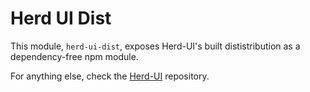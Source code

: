 <!---
 Copyright 2018 herd-ui contributors

 Licensed under the Apache License, Version 2.0 (the "License");
 you may not use this file except in compliance with the License.
 You may obtain a copy of the License at

     http://www.apache.org/licenses/LICENSE-2.0

 Unless required by applicable law or agreed to in writing, software
 distributed under the License is distributed on an "AS IS" BASIS,
 WITHOUT WARRANTIES OR CONDITIONS OF ANY KIND, either express or implied.
 See the License for the specific language governing permissions and
 limitations under the License.
-->
# Herd UI Dist

This module, `herd-ui-dist`, exposes Herd-UI's built dististribution as a dependency-free npm module.

For anything else, check the [Herd-UI](https://github.com/finraos/herd-ui) repository.